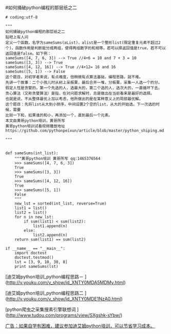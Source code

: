  #如何捅破python编程的那层纸之二
   
   
	# coding:utf-8

	"""
	如何捅破python编程的那层纸之二
	贴吧上有人问
	定义一个函数，名字为sameSums(aList)，alist是一个整形list(限定重复元素不超过2个)，函数作用是判断能分成两组，使得两组数字的和相等。若可以择返回值是true，若不可以返回值是false。如下例：
	sameSums([4, 7, 6, 3]) --> True //4+6 = 10 and 7 + 3 = 10
	sameSums([3, 3]) --> True
	sameSums([4, 12, 16]) --> True //4+12= 16 and 16
	sameSums([5, 1]) --> False
	这个题目，对初学者来说，有点难度，但稍微有点算法基础，编程思路，就不难。
	先讲一个故事：二个小孩儿时从树上采板栗，最后合并一堆，分板栗，采集一人选一个的分。
	假定人性是贪婪的，第一个先选的人，选最大的，第二个选的人，选次大的，一直循环下去。
	贪心算法（又称贪婪算法）是指，在对问题求解时，总是做出在当前看来是最好的选择。
	也就是说，不从整体最优上加以考虑，他所做出的是在某种意义上的局部最优解。
	这个题目：先将list从大到小排序，中间设置2个空的list，从大的开始选，下一次选的时候，需要
	比较一下和，如果谁的和小，再添加一个，直到最后一个元素。
	本文由黄哥python培训，黄哥所写
	黄哥python培训试看视频播放地址
	https://github.com/pythonpeixun/article/blob/master/python_shiping.md

	"""


	def sameSums(int_list):
	    """黄哥python培训 黄哥所写 qq:1465376564
	    >>> sameSums([4, 7, 6, 3])
	    True
	    >>> sameSums([3, 3])
	    True
	    >>> sameSums([4, 12, 16])
	    True
	    >>> sameSums([5, 1])
	    False
	    """
	    new_lst = sorted(int_list, reverse=True)
	    list1 = list()
	    list2 = list()
	    for n in new_lst:
	        if sum(list1) < sum(list2):
	            list1.append(n)
	        else:
	            list2.append(n)
	    return sum(list1) == sum(list2)

	if __name__ == "__main__":
	    import doctest
	    doctest.testmod()
	    lst = [3, 9, 10, 30, 8]
	    print sameSums(lst)





[迪艾姆python培训_python编程思路－  ]
(http://v.youku.com/v_show/id_XNTY0MDA5MDMy.html)

[迪艾姆python培训_python编程思路二  ]
(http://v.youku.com/v_show/id_XNTY0MDE1NzA0.html)

[python爬虫之采集搜素引擎联想词 ] 
(http://www.tudou.com/programs/view/SXgshk-sYbw/)


[广告：如果自学有困难，建议参加迪艾姆python培训，可以节省学习成本。](https://github.com/pythonpeixun/article/blob/master/index.md)
